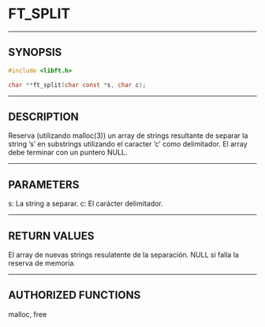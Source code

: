 # FT_SPLIT

---

## SYNOPSIS

```c
#include <libft.h>

char **ft_split(char const *s, char c);
```

---

## DESCRIPTION

Reserva (utilizando malloc(3)) un array de strings resultante de separar la string ’s’ en substrings utilizando el caracter ’c’ como delimitador. El
array debe terminar con un puntero NULL.

---

## PARAMETERS

s: La string a separar.
c: El carácter delimitador.

---

## RETURN VALUES

El array de nuevas strings resulatente de la separación.
NULL si falla la reserva de memoria.

---

## AUTHORIZED FUNCTIONS

malloc, free